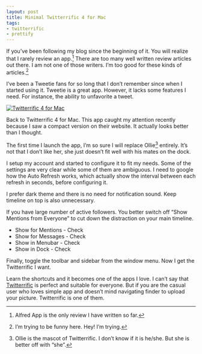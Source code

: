 ```yaml
---
layout: post
title: Minimal Twitterrific 4 for Mac
tags:
- twitterrific
- prettify
---
```

If you’ve been following my blog since the beginning of it. You will realize that I rarely review an app.[^1] There are too many well written review articles out there. I am not one of those writers. I’m too good for these kinds of articles.[^2]

I’ve been a Tweetie fans for so long that I don’t remember since when I started using it. Tweetie is a great app. However, it lacks some features I need. For instance, the ability to unfavorite a tweet.

[ ![Twitterrific 4 for Mac][img1] ](http://images.sayzlim.net/2011/04/twitterrific_mac_4.jpg "Twitterrific 4 for Mac")

[img1]: http://images.sayzlim.net/2011/04/twitterrific_mac_4.jpg "Twitterrific 4 for Mac"

<!--more-->

Back to Twitterrific 4 for Mac. This app caught my attention recently because I saw a compact version on their website. It actually looks better than I thought.

The first time I launch the app, I’m so sure I will replace Ollie[^3] entirely. It’s not that I don’t like her, she just doesn’t fit well with his mates on the dock.

I setup my account and started to configure it to fit my needs. Some of the settings are very clear while some of them are ambiguous. I need to google how the Auto Refresh works, which actually show the interval between each refresh in seconds, before configuring it.

I prefer dark theme and there is no need for notification sound. Keep timeline on top is also unnecessary.

If you have large number of active followers. You better switch off &#8220;Show Mentions from Everyone&#8221; to cut down the distraction on your main timeline.

- Show for Mentions - Check
- Show for Messages - Check
- Show in Menubar - Check
- Show in Dock - Check

Finally, toggle the toolbar and sidebar from the window menu. Now I get the Twitterrific I want.

Learn the shortcuts and it becomes one of the apps I love. I can’t say that [Twitterrific](http://twitterrific.com/mac/ "for Mac - Twitterrific: Making Twitter Extra Terrific") is perfect and suitable for everyone. But if you are the casual user who loves simple app and doesn’t mind navigating finder to upload your picture. Twitterrific is one of them.

[^1]: Alfred App is the only review I have written so far.

[^2]: I’m trying to be funny here. Hey! I’m trying.

[^3]: Ollie is the mascot of Twitterrific. I don’t know if it is he/she. But she is better off with &#8220;she&#8221;.
